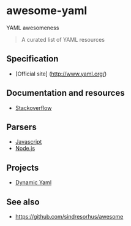 # awesome-yaml

YAML awesomeness

> A curated list of YAML resources

## Specification

- [Official site] (http://www.yaml.org/)

## Documentation and resources

- [Stackoverflow](http://stackoverflow.com/questions/tagged/yaml)

## Parsers

- [Javascript](https://github.com/nodeca/js-yaml)
- [Node.js](https://www.npmjs.com/search?q=yaml)

## Projects
- [Dynamic Yaml](https://github.com/dreftymac/dynamic.yaml)

## See also

* https://github.com/sindresorhus/awesome
